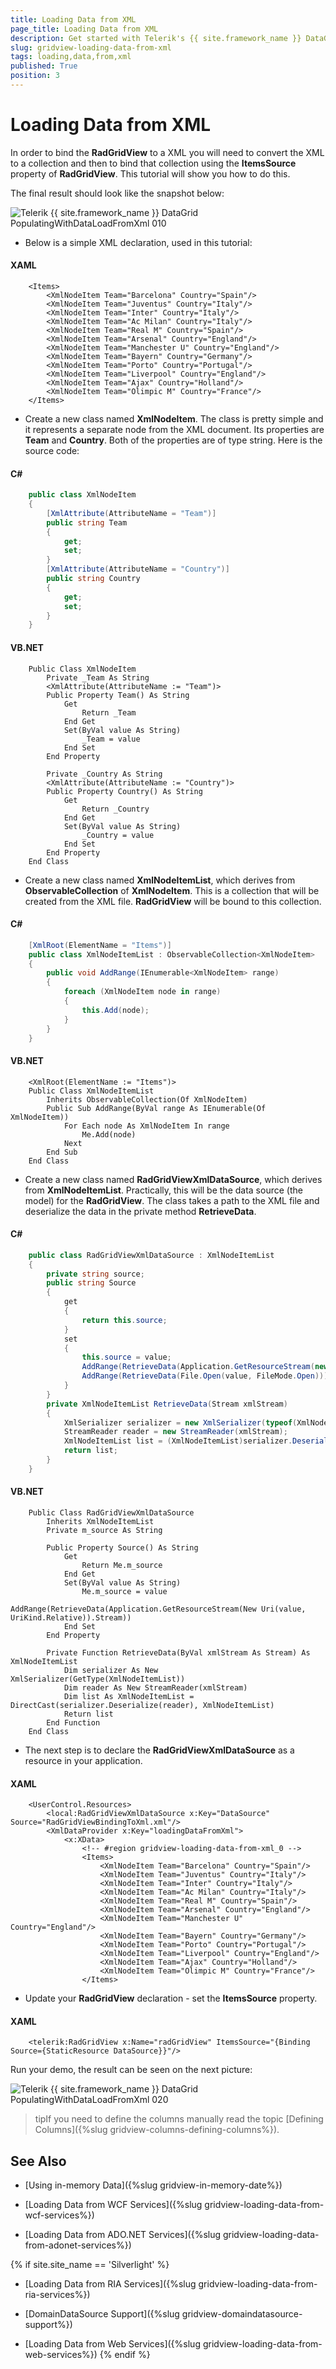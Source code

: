 ```yaml
---
title: Loading Data from XML
page_title: Loading Data from XML
description: Get started with Telerik's {{ site.framework_name }} DataGrid and learn how you can populate the grid with data from XML.
slug: gridview-loading-data-from-xml
tags: loading,data,from,xml
published: True
position: 3
---
```


# Loading Data from XML

In order to bind the __RadGridView__ to a XML you will need to convert the XML to a collection and then to bind that collection using the __ItemsSource__ property of __RadGridView__. This tutorial will show you how to do this.

The final result should look like the snapshot below:  

![Telerik {{ site.framework_name }} DataGrid PopulatingWithDataLoadFromXml 010](images/RadGridView_PopulatingWithDataLoadFromXml_010.PNG)

* Below is a simple XML declaration, used in this tutorial: 

#### __XAML__

```XAML
	<Items>
	    <XmlNodeItem Team="Barcelona" Country="Spain"/>
	    <XmlNodeItem Team="Juventus" Country="Italy"/>
	    <XmlNodeItem Team="Inter" Country="Italy"/>
	    <XmlNodeItem Team="Ac Milan" Country="Italy"/>
	    <XmlNodeItem Team="Real M" Country="Spain"/>
	    <XmlNodeItem Team="Arsenal" Country="England"/>
	    <XmlNodeItem Team="Manchester U" Country="England"/>
	    <XmlNodeItem Team="Bayern" Country="Germany"/>
	    <XmlNodeItem Team="Porto" Country="Portugal"/>
	    <XmlNodeItem Team="Liverpool" Country="England"/>
	    <XmlNodeItem Team="Ajax" Country="Holland"/>
	    <XmlNodeItem Team="Olimpic M" Country="France"/>
	</Items>
```

* Create a new class named __XmlNodeItem__. The class is pretty simple and it represents a separate node from the XML document. Its properties are __Team__ and __Country__. Both of the properties are of type string. Here is the source code: 

#### __C#__

```C#
	public class XmlNodeItem
	{
	    [XmlAttribute(AttributeName = "Team")]
	    public string Team
	    {
	        get;
	        set;
	    }
	    [XmlAttribute(AttributeName = "Country")]
	    public string Country
	    {
	        get;
	        set;
	    }
	}
```

#### __VB.NET__

```VB.NET
	Public Class XmlNodeItem
	    Private _Team As String
	    <XmlAttribute(AttributeName := "Team")>
	    Public Property Team() As String
	        Get
	            Return _Team
	        End Get
	        Set(ByVal value As String)
	            _Team = value
	        End Set
	    End Property
	
	    Private _Country As String
	    <XmlAttribute(AttributeName := "Country")>
	    Public Property Country() As String
	        Get
	            Return _Country
	        End Get
	        Set(ByVal value As String)
	            _Country = value
	        End Set
	    End Property
	End Class
```

* Create a new class named __XmlNodeItemList__, which derives from __ObservableCollection__ of __XmlNodeItem__. This is a collection that will be created from the XML file. __RadGridView__ will be bound to this collection. 

#### __C#__

```C#
	[XmlRoot(ElementName = "Items")]
	public class XmlNodeItemList : ObservableCollection<XmlNodeItem>
	{
	    public void AddRange(IEnumerable<XmlNodeItem> range)
	    {
	        foreach (XmlNodeItem node in range)
	        {
	            this.Add(node);
	        }
	    }
	}
```

#### __VB.NET__

```VB.NET
	<XmlRoot(ElementName := "Items")>
	Public Class XmlNodeItemList
	    Inherits ObservableCollection(Of XmlNodeItem)
	    Public Sub AddRange(ByVal range As IEnumerable(Of XmlNodeItem))
	        For Each node As XmlNodeItem In range
	            Me.Add(node)
	        Next
	    End Sub
	End Class
```

* Create a new class named __RadGridViewXmlDataSource__, which derives from __XmlNodeItemList__. Practically, this will be the data source (the model) for the __RadGridView__. The class takes a path to the XML file and deserialize the data in the private method __RetrieveData__. 

#### __C#__

```C#
	public class RadGridViewXmlDataSource : XmlNodeItemList
	{
	    private string source;
	    public string Source
	    {
	        get
	        {
	            return this.source;
	        }
	        set
	        {
	            this.source = value;
	            AddRange(RetrieveData(Application.GetResourceStream(new Uri(value, UriKind.Relative)).Stream));
	            AddRange(RetrieveData(File.Open(value, FileMode.Open)));
	        }
	    }
	    private XmlNodeItemList RetrieveData(Stream xmlStream)
	    {
	        XmlSerializer serializer = new XmlSerializer(typeof(XmlNodeItemList));
	        StreamReader reader = new StreamReader(xmlStream);
	        XmlNodeItemList list = (XmlNodeItemList)serializer.Deserialize(reader);
	        return list;
	    }
	}
```

#### __VB.NET__

```VB.NET
	Public Class RadGridViewXmlDataSource
	    Inherits XmlNodeItemList
	    Private m_source As String
	
	    Public Property Source() As String
	        Get
	            Return Me.m_source
	        End Get
	        Set(ByVal value As String)
	            Me.m_source = value
	            AddRange(RetrieveData(Application.GetResourceStream(New Uri(value, UriKind.Relative)).Stream))
	        End Set
	    End Property
	
	    Private Function RetrieveData(ByVal xmlStream As Stream) As XmlNodeItemList
	        Dim serializer As New XmlSerializer(GetType(XmlNodeItemList))
	        Dim reader As New StreamReader(xmlStream)
	        Dim list As XmlNodeItemList = DirectCast(serializer.Deserialize(reader), XmlNodeItemList)
	        Return list
	    End Function
	End Class
```

* The next step is to declare the __RadGridViewXmlDataSource__ as a resource in your application. 

#### __XAML__

```XAML
	<UserControl.Resources>
	    <local:RadGridViewXmlDataSource x:Key="DataSource" Source="RadGridViewBindingToXml.xml"/>
	    <XmlDataProvider x:Key="loadingDataFromXml">
	        <x:XData>
	            <!-- #region gridview-loading-data-from-xml_0 -->
	            <Items>
	                <XmlNodeItem Team="Barcelona" Country="Spain"/>
	                <XmlNodeItem Team="Juventus" Country="Italy"/>
	                <XmlNodeItem Team="Inter" Country="Italy"/>
	                <XmlNodeItem Team="Ac Milan" Country="Italy"/>
	                <XmlNodeItem Team="Real M" Country="Spain"/>
	                <XmlNodeItem Team="Arsenal" Country="England"/>
	                <XmlNodeItem Team="Manchester U" Country="England"/>
	                <XmlNodeItem Team="Bayern" Country="Germany"/>
	                <XmlNodeItem Team="Porto" Country="Portugal"/>
	                <XmlNodeItem Team="Liverpool" Country="England"/>
	                <XmlNodeItem Team="Ajax" Country="Holland"/>
	                <XmlNodeItem Team="Olimpic M" Country="France"/>
	            </Items>
```

* Update your __RadGridView__ declaration - set the __ItemsSource__ property. 

#### __XAML__

```XAML
	<telerik:RadGridView x:Name="radGridView" ItemsSource="{Binding Source={StaticResource DataSource}}"/>
```

Run your demo, the result can be seen on the next picture: 

![Telerik {{ site.framework_name }} DataGrid PopulatingWithDataLoadFromXml 020](images/RadGridView_PopulatingWithDataLoadFromXml_020.PNG)

>tipIf you need to define the columns manually read the topic [Defining Columns]({%slug gridview-columns-defining-columns%}).

## See Also

 * [Using in-memory Data]({%slug gridview-in-memory-date%}) 
 
 * [Loading Data from WCF Services]({%slug gridview-loading-data-from-wcf-services%})

 * [Loading Data from ADO.NET Services]({%slug gridview-loading-data-from-adonet-services%})
 
{% if site.site_name == 'Silverlight' %}

 * [Loading Data from RIA Services]({%slug gridview-loading-data-from-ria-services%})

 * [DomainDataSource Support]({%slug gridview-domaindatasource-support%})

 * [Loading Data from Web Services]({%slug gridview-loading-data-from-web-services%})
{% endif %}
